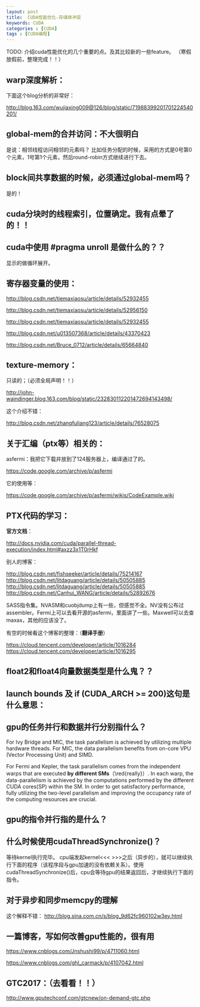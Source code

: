 ```yaml
---
layout: post
title:  CUDA性能优化-存储体冲突
keywords: CUDA
categories : [CUDA]
tags : [CUDA编程]
---
```


TODO: 介绍cuda性能优化的几个重要的点。及其比较新的一些feature。
（寒假放假前，整理完成！！）





## warp深度解析：

下面这个blog分析的非常好：

http://blog.163.com/wujiaxing009@126/blog/static/71988399201701224540201/





## global-mem的合并访问：不大很明白

是说：相邻线程访问相邻的元素吗？
比如任务分配的时候，采用的方式是0号第0个元素，1号第1个元素，然后round-robin方式继续进行下去。


## block间共享数据的时候，必须通过global-mem吗？

是的！


## cuda分块时的线程索引，位置确定。我有点晕了的！！





## cuda中使用 #pragma unroll 是做什么的？？

显示的做循环展开。



## 寄存器变量的使用：

http://blog.csdn.net/tiemaxiaosu/article/details/52932455

http://blog.csdn.net/tiemaxiaosu/article/details/52956150

http://blog.csdn.net/tiemaxiaosu/article/details/52932455

http://blog.csdn.net/u013507368/article/details/43370423

http://blog.csdn.net/Bruce_0712/article/details/65664840





## texture-memory：

只读的；（必须全局声明！！）

http://john-waindinger.blog.163.com/blog/static/232830112201472694143498/

这个介绍不错：


http://blog.csdn.net/zhangfuliang123/article/details/76528075


## 关于汇编（ptx等）相关的：

asfermi：我把它下载并放到了124服务器上，编译通过了的。

https://code.google.com/archive/p/asfermi

它的使用等：

https://code.google.com/archive/p/asfermi/wikis/CodeExample.wiki




## PTX代码的学习：

**官方文档**：

http://docs.nvidia.com/cuda/parallel-thread-execution/index.html#axzz3x1T0rHkf

别人的博客：

http://blog.csdn.net/fishseeker/article/details/75214167
http://blog.csdn.net/litdaguang/article/details/50505885
http://blog.csdn.net/litdaguang/article/details/50505885
http://blog.csdn.net/Canhui_WANG/article/details/52892676


SASS指令集。NVASM和cuobjdump上有一些，但感觉不全。NV没有公布过assembler。Fermi上可以去看开源的asfermi，里面讲了一些。Maxwell可以去查maxas，其他的应该没了。


有空的时候看这个博客的整理：（**翻译手册**）

https://cloud.tencent.com/developer/article/1016284
https://cloud.tencent.com/developer/article/1016295




## float2和float4向量数据类型是什么鬼？？




## launch bounds  及  if (__CUDA_ARCH__ >= 200)这句是什么意思：





## gpu的任务并行和数据并行分别指什么？

For Ivy Bridge and MIC, the task parallelism is achieved by utilizing
multiple hardware threads. For MIC, the data parallelism benefits
from on-core VPU (Vector Processing Unit) and SIMD. 

For Fermi
and Kepler, the task parallelism comes from the independent warps
that are executed **by different SMs**（\red{really}）. 
In each warp, the data-parallelism
is achieved by the computations performed by the different CUDA
cores(SP) within the SM. In order to get satisfactory performance, fully
utilizing the two-level parallelism and improving the occupancy rate
of the computing resources are crucial.


## gpu的指令并行指的是什么？




## 什么时候使用cudaThreadSynchronize()？

等待kernel执行完毕。
cpu端发起kernel<<< >>>之后（异步的），就可以继续执行下面的程序（该程序段与gpu加速的没有依赖关系）。使用
cudaThreadSynchronize()后，cpu会等待gpu的结果返回后，才继续执行下面的指令。


## 对于异步和同步memcpy的理解

这个解释不错：
http://blog.sina.com.cn/s/blog_9d62fc960102w3ey.html




## 一篇博客，写如何改善gpu性能的，很有用

https://www.cnblogs.com/Jnshushi99/p/4711060.html

https://www.cnblogs.com/ghl_carmack/p/4107042.html


## GTC2017：（去看看！！）

http://www.gputechconf.com/gtcnew/on-demand-gtc.php


